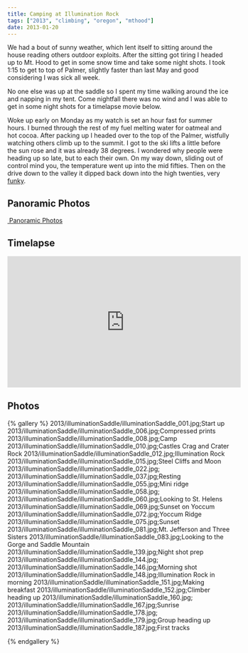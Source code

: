 ```yaml
---
title: Camping at Illumination Rock
tags: ["2013", "climbing", "oregon", "mthood"]
date: 2013-01-20
---
```


We had a bout of sunny weather, which lent itself to sitting around the house reading others outdoor exploits.  After the sitting got tiring I headed up to Mt. Hood to get in some snow time and take some night shots.  I took 1:15 to get to top of Palmer, slightly faster than last May and good considering I was sick all week.


No one else was up at the saddle so I spent my time walking around the ice and napping in my tent.  Come nightfall there was no wind and I was able to get in some night shots for a timelapse movie below.


Woke up early on Monday as my watch is set an hour fast for summer hours.  I burned through the rest of my fuel melting water for oatmeal and hot cocoa.  After packing up I headed over to the top of the Palmer, wistfully watching others climb up to the summit.  I got to the ski lifts a little before the sun rose and it was already 38 degrees.  I wondered why people were heading up so late, but to each their own.  On my way down, sliding out of control mind you, the temperature went up into the mid fifties.  Then on the drive down to the valley it dipped back down into the high twenties, very <a href="http://cliffmass.blogspot.com/2013/01/super-inversion-and-bad-air.html">funky</a>.

<h2>Panoramic Photos</h2>
<a href="http://willprogramforfood.com/photos/illumination-rock-winter-camping"><img   src="http://willprogramforfood.com/photos/pics/panoramic/2013/illuminationSaddlePano/thumb/illuminationSaddlePano10.jpg" class="photo" alt=""/>
Panoramic Photos</a>

<h2>Timelapse</h2>
<iframe class="photo" src="http://player.vimeo.com/video/58230296?title=0&amp;byline=0&amp;portrait=0" width="525" height="295" frameborder="0" webkitAllowFullScreen allowFullScreen></iframe>


<h2>Photos</h2>
{% gallery %} 
2013/illuminationSaddle/illuminationSaddle_001.jpg;Start up
2013/illuminationSaddle/illuminationSaddle_006.jpg;Compressed prints
2013/illuminationSaddle/illuminationSaddle_008.jpg;Camp
2013/illuminationSaddle/illuminationSaddle_010.jpg;Castles Crag and Crater Rock
2013/illuminationSaddle/illuminationSaddle_012.jpg;Illumination Rock
2013/illuminationSaddle/illuminationSaddle_015.jpg;Steel Cliffs and Moon
2013/illuminationSaddle/illuminationSaddle_022.jpg;
2013/illuminationSaddle/illuminationSaddle_037.jpg;Resting
2013/illuminationSaddle/illuminationSaddle_055.jpg;Mini ridge
2013/illuminationSaddle/illuminationSaddle_058.jpg;
2013/illuminationSaddle/illuminationSaddle_060.jpg;Looking to St. Helens
2013/illuminationSaddle/illuminationSaddle_069.jpg;Sunset on Yoccum
2013/illuminationSaddle/illuminationSaddle_072.jpg;Yoccum Ridge
2013/illuminationSaddle/illuminationSaddle_075.jpg;Sunset
2013/illuminationSaddle/illuminationSaddle_081.jpg;Mt. Jefferson and Three Sisters
2013/illuminationSaddle/illuminationSaddle_083.jpg;Looking to the Gorge and Saddle Mountain
2013/illuminationSaddle/illuminationSaddle_139.jpg;Night shot prep
2013/illuminationSaddle/illuminationSaddle_144.jpg;
2013/illuminationSaddle/illuminationSaddle_146.jpg;Morning shot
2013/illuminationSaddle/illuminationSaddle_148.jpg;Illumination Rock in morning
2013/illuminationSaddle/illuminationSaddle_151.jpg;Making breakfast
2013/illuminationSaddle/illuminationSaddle_152.jpg;Climber heading up
2013/illuminationSaddle/illuminationSaddle_160.jpg;
2013/illuminationSaddle/illuminationSaddle_167.jpg;Sunrise
2013/illuminationSaddle/illuminationSaddle_178.jpg;
2013/illuminationSaddle/illuminationSaddle_179.jpg;Group heading up
2013/illuminationSaddle/illuminationSaddle_187.jpg;First tracks

{% endgallery %}

